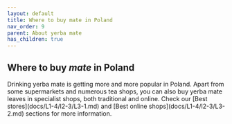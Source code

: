 ```yaml
---
layout: default
title: Where to buy mate in Poland
nav_order: 9
parent: About yerba mate
has_children: true
---
```



## Where to buy *mate* in Poland

<p>Drinking yerba mate is getting more and more popular in Poland. Apart from some supermarkets and numerous tea shops, you can also buy yerba mate leaves in specialist shops, both traditional and online. Check our [Best stores](docs/L1-4/l2-3/L3-1.md) and [Best online shops](docs/L1-4/l2-3/L3-2.md) sections for more information.<p>
